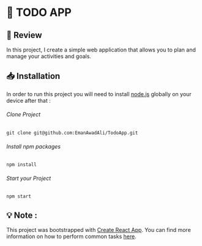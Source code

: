 # 📌 TODO APP 

## 📑 Review
In this project, I create a simple web application that allows you to plan and manage your activities and goals.

## 📥 Installation
In order to run this project you will need to install [node.js](https://nodejs.org/en/) globally on your device after that :

###### Clone Project
```
git clone git@github.com:EmanAwadAli/TodoApp.git
```
###### Install npm packages
```
npm install
```
###### Start your Project
```
npm start
```

## 💡 Note :
This project was bootstrapped with [Create React App](https://github.com/facebookincubator/create-react-app). You can find more information on how to perform common tasks [here](https://github.com/facebookincubator/create-react-app/blob/master/packages/react-scripts/template/README.md).
